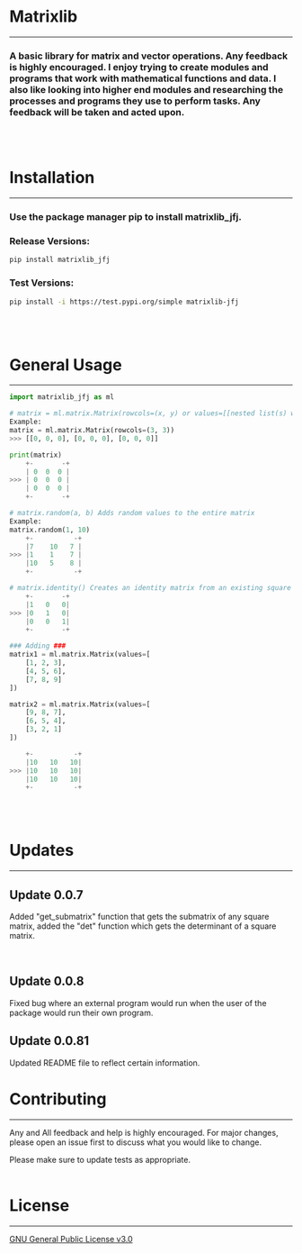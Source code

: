 # Matrixlib

---
### A basic library for matrix and vector operations. Any feedback is highly encouraged. I enjoy trying to create modules and programs that work with mathematical functions and data. I also like looking into higher end modules and researching the processes and programs they use to perform tasks. Any feedback will be taken and acted upon.
<br>
<br>

# Installation

---
### Use the package manager pip to install matrixlib_jfj.

### Release Versions:

``` bash
pip install matrixlib_jfj
```

### Test Versions:

``` bash
pip install -i https://test.pypi.org/simple matrixlib-jfj
```
<br>
<br>

# General Usage

---
``` python
import matrixlib_jfj as ml

# matrix = ml.matrix.Matrix(rowcols=(x, y) or values=[[nested list(s) with values assigned]]) Initialises the matrix.
Example:
matrix = ml.matrix.Matrix(rowcols=(3, 3))
>>> [[0, 0, 0], [0, 0, 0], [0, 0, 0]]

print(matrix)
    +-       -+
    | 0  0  0 |
>>> | 0  0  0 |
    | 0  0  0 |
    +-       -+

# matrix.random(a, b) Adds random values to the entire matrix
Example:
matrix.random(1, 10)
    +-          -+
    |7    10   7 |
>>> |1    1    7 |
    |10   5    8 |
    +-          -+

# matrix.identity() Creates an identity matrix from an existing square matrix
    +-       -+
    |1   0   0|
>>> |0   1   0|
    |0   0   1|
    +-       -+

### Adding ###
matrix1 = ml.matrix.Matrix(values=[
    [1, 2, 3],
    [4, 5, 6],
    [7, 8, 9]
])

matrix2 = ml.matrix.Matrix(values=[
    [9, 8, 7],
    [6, 5, 4],
    [3, 2, 1]
])

    +-          -+
    |10   10   10|
>>> |10   10   10|
    |10   10   10|
    +-          -+
```
<br>
<br>

# Updates

---
## Update 0.0.7
Added "get_submatrix" function that gets the submatrix of any square matrix, added the "det" function which gets the determinant of a square matrix.

<br>

## Update 0.0.8
Fixed bug where an external program would run when the user of the package would run their own program.
<br>

## Update 0.0.81
Updated README file to reflect certain information.
<br>

# Contributing

---
Any and All feedback and help is highly encouraged. For major changes, please open an issue first to discuss what you would like to change.

Please make sure to update tests as appropriate.
<br>
<br>

# License

---
[GNU General Public License v3.0](https://choosealicense.com/licenses/gpl-3.0/#)